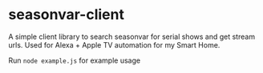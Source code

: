# seasonvar-client
A simple client library to search seasonvar for serial shows and get stream urls. Used for Alexa + Apple TV automation for my Smart Home.

Run `node example.js` for example usage
